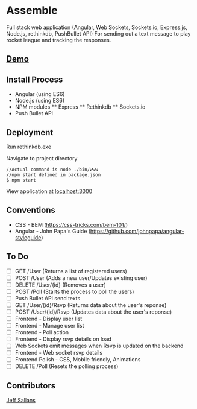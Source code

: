 # Assemble

Full stack web application (Angular, Web Sockets, Sockets.io, Express.js, Node.js, rethinkdb, PushBullet API) For sending out a text message to play rocket league and tracking the responses.

## [Demo](http://assemble.jeffsallans.com)

## Install Process

* Angular (using ES6)
* Node.js (using ES6)
* NPM modules
** Express
** Rethinkdb
** Sockets.io
* Push Bullet API

## Deployment

Run rethinkdb.exe

Navigate to project directory
```
//Actual command is node ./bin/www
//npm start defined in package.json
$ npm start
```

View application at [localhost:3000](http://localhost:3000)

## Conventions

* CSS - BEM (https://css-tricks.com/bem-101/)
* Angular - John Papa's Guide (https://github.com/johnpapa/angular-styleguide)

## To Do

- [ ] GET /User (Returns a list of registered users)
- [ ] POST /User (Adds a new user/Updates existing user)
- [ ] DELETE /User/{id} (Removes a user)
- [ ] POST /Poll (Starts the process to poll the users)
- [ ] Push Bullet API send texts 
- [ ] GET /User/{id}/Rsvp (Returns data about the user's reponse)
- [ ] POST /User/{id}/Rsvp (Updates data about the user's reponse)
- [ ] Frontend - Display user list
- [ ] Frontend - Manage user list
- [ ] Frontend - Poll action
- [ ] Frontend - Display rsvp details on load
- [ ] Web Sockets emit messages when Rsvp is updated on the backend
- [ ] Frontend - Web socket rsvp details
- [ ] Frontend Polish - CSS, Mobile friendly, Animations
- [ ] DELETE /Poll (Resets the polling process)

## Contributors

[Jeff Sallans](https://github.com/JeffSallans)